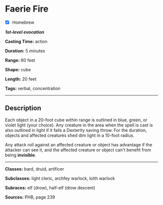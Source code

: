 # Faerie Fire

- [x] Homebrew

***1st-level evocation***

**Casting Time:** action

**Duration:** 5 minutes

**Range:** 60 feet

**Shape:** cube

**Length:** 20 feet

**Tags:** verbal, concentration

---

## Description
Each object in a 20-foot cube within range is outlined in blue, green, or violet light (your choice).
Any creature in the area when the spell is cast is also outlined in light if it fails a Dexterity saving throw.
For the duration, objects and affected creatures shed dim light in a 10-foot radius.

Any attack roll against an affected creature or object has advantage if the attacker can see it, and the affected creature or object can't benefit from being **invisible**.

---

**Classes:** bard, druid, artificer

**Subclasses:** light cleric, archfey warlock, lolth warlock

**Subraces:** elf (drow), half-elf (drow descent)

**Sources:** PHB, page 239
